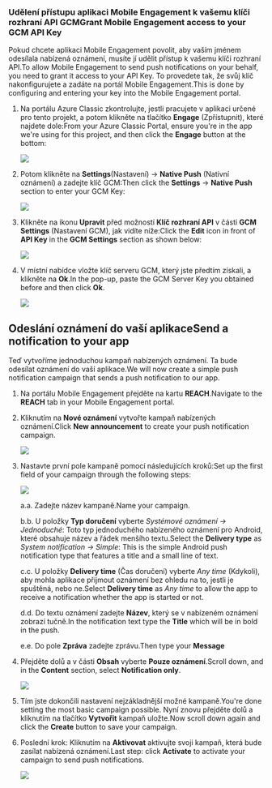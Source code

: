 ### <a name="grant-mobile-engagement-access-to-your-gcm-api-key"></a><span data-ttu-id="10a7c-101">Udělení přístupu aplikaci Mobile Engagement k vašemu klíči rozhraní API GCM</span><span class="sxs-lookup"><span data-stu-id="10a7c-101">Grant Mobile Engagement access to your GCM API Key</span></span>
<span data-ttu-id="10a7c-102">Pokud chcete aplikaci Mobile Engagement povolit, aby vaším jménem odesílala nabízená oznámení, musíte jí udělit přístup k vašemu klíči rozhraní API.</span><span class="sxs-lookup"><span data-stu-id="10a7c-102">To allow Mobile Engagement to send push notifications on your behalf, you need to grant it access to your API Key.</span></span> <span data-ttu-id="10a7c-103">To provedete tak, že svůj klíč nakonfigurujete a zadáte na portál Mobile Engagement.</span><span class="sxs-lookup"><span data-stu-id="10a7c-103">This is done by configuring and entering your key into the Mobile Engagement portal.</span></span>

1. <span data-ttu-id="10a7c-104">Na portálu Azure Classic zkontrolujte, jestli pracujete v aplikaci určené pro tento projekt, a potom klikněte na tlačítko **Engage** (Zpřístupnit), které najdete dole:</span><span class="sxs-lookup"><span data-stu-id="10a7c-104">From your Azure Classic Portal, ensure you're in the app we're using for this project, and then click the **Engage** button at the bottom:</span></span>
   
    ![](./media/mobile-engagement-android-send-push/engage-button.png)
2. <span data-ttu-id="10a7c-105">Potom klikněte na **Settings**(Nastavení)  -> **Native Push** (Nativní oznámení) a zadejte klíč GCM:</span><span class="sxs-lookup"><span data-stu-id="10a7c-105">Then click the **Settings** -> **Native Push** section to enter your GCM Key:</span></span>
   
    ![](./media/mobile-engagement-android-send-push/engagement-portal.png)
3. <span data-ttu-id="10a7c-106">Klikněte na ikonu **Upravit** před možností **Klíč rozhraní API** v části **GCM Settings** (Nastavení GCM), jak vidíte níže:</span><span class="sxs-lookup"><span data-stu-id="10a7c-106">Click the **Edit** icon in front of **API Key** in the **GCM Settings** section as shown below:</span></span>
   
    ![](./media/mobile-engagement-android-send-push/native-push-settings.png)
4. <span data-ttu-id="10a7c-107">V místní nabídce vložte klíč serveru GCM, který jste předtím získali, a klikněte na **Ok**.</span><span class="sxs-lookup"><span data-stu-id="10a7c-107">In the pop-up, paste the GCM Server Key you obtained before and then click **Ok**.</span></span>
   
    ![](./media/mobile-engagement-android-send-push/api-key.png)

## <span data-ttu-id="10a7c-108"><a id="send"></a>Odeslání oznámení do vaší aplikace</span><span class="sxs-lookup"><span data-stu-id="10a7c-108"><a id="send"></a>Send a notification to your app</span></span>
<span data-ttu-id="10a7c-109">Teď vytvoříme jednoduchou kampaň nabízených oznámení. Ta bude odesílat oznámení do vaší aplikace.</span><span class="sxs-lookup"><span data-stu-id="10a7c-109">We will now create a simple push notification campaign that sends a push notification to our app.</span></span>

1. <span data-ttu-id="10a7c-110">Na portálu Mobile Engagement přejděte na kartu **REACH**.</span><span class="sxs-lookup"><span data-stu-id="10a7c-110">Navigate to the **REACH** tab in your Mobile Engagement portal.</span></span>
2. <span data-ttu-id="10a7c-111">Kliknutím na **Nové oznámení** vytvořte kampaň nabízených oznámení.</span><span class="sxs-lookup"><span data-stu-id="10a7c-111">Click **New announcement** to create your push notification campaign.</span></span>
   
    ![](./media/mobile-engagement-android-send-push/new-announcement.png)
3. <span data-ttu-id="10a7c-112">Nastavte první pole kampaně pomocí následujících kroků:</span><span class="sxs-lookup"><span data-stu-id="10a7c-112">Set up the first field of your campaign through the following steps:</span></span>
   
    ![](./media/mobile-engagement-android-send-push/campaign-first-params.png)
   
    <span data-ttu-id="10a7c-113">a.</span><span class="sxs-lookup"><span data-stu-id="10a7c-113">a.</span></span> <span data-ttu-id="10a7c-114">Zadejte název kampaně.</span><span class="sxs-lookup"><span data-stu-id="10a7c-114">Name your campaign.</span></span>
   
    <span data-ttu-id="10a7c-115">b.</span><span class="sxs-lookup"><span data-stu-id="10a7c-115">b.</span></span> <span data-ttu-id="10a7c-116">U položky **Typ doručení** vyberte *Systémové oznámení -> Jednoduché*: Toto typ jednoduchého nabízeného oznámení pro Android, které obsahuje název a řádek menšího textu.</span><span class="sxs-lookup"><span data-stu-id="10a7c-116">Select the **Delivery type** as *System notification -> Simple*: This is the simple Android push notification type that features a title and a small line of text.</span></span>
   
    <span data-ttu-id="10a7c-117">c.</span><span class="sxs-lookup"><span data-stu-id="10a7c-117">c.</span></span> <span data-ttu-id="10a7c-118">U položky **Delivery time** (Čas doručení) vyberte *Any time* (Kdykoli), aby mohla aplikace přijmout oznámení bez ohledu na to, jestli je spuštěná, nebo ne.</span><span class="sxs-lookup"><span data-stu-id="10a7c-118">Select **Delivery time** as *Any time* to allow the app to receive a notification whether the app is started or not.</span></span>
   
    <span data-ttu-id="10a7c-119">d.</span><span class="sxs-lookup"><span data-stu-id="10a7c-119">d.</span></span> <span data-ttu-id="10a7c-120">Do textu oznámení zadejte **Název**, který se v nabízeném oznámení zobrazí tučně.</span><span class="sxs-lookup"><span data-stu-id="10a7c-120">In the notification text type the **Title** which will be in bold in the push.</span></span>
   
    <span data-ttu-id="10a7c-121">e.</span><span class="sxs-lookup"><span data-stu-id="10a7c-121">e.</span></span> <span data-ttu-id="10a7c-122">Do pole **Zpráva** zadejte zprávu.</span><span class="sxs-lookup"><span data-stu-id="10a7c-122">Then type your **Message**</span></span>
4. <span data-ttu-id="10a7c-123">Přejděte dolů a v části **Obsah** vyberte **Pouze oznámení**.</span><span class="sxs-lookup"><span data-stu-id="10a7c-123">Scroll down, and in the **Content** section, select **Notification only**.</span></span>
   
    ![](./media/mobile-engagement-android-send-push/campaign-content.png)
5. <span data-ttu-id="10a7c-124">Tím jste dokončili nastavení nejzákladnější možné kampaně.</span><span class="sxs-lookup"><span data-stu-id="10a7c-124">You're done setting the most basic campaign possible.</span></span> <span data-ttu-id="10a7c-125">Nyní znovu přejděte dolů a kliknutím na tlačítko **Vytvořit** kampaň uložte.</span><span class="sxs-lookup"><span data-stu-id="10a7c-125">Now scroll down again and click the **Create** button to save your campaign.</span></span>
6. <span data-ttu-id="10a7c-126">Poslední krok: Kliknutím na **Aktivovat** aktivujte svoji kampaň, která bude zasílat nabízená oznámení.</span><span class="sxs-lookup"><span data-stu-id="10a7c-126">Last step: click **Activate** to activate your campaign to send push notifications.</span></span>
   
    ![](./media/mobile-engagement-android-send-push/campaign-activate.png)


